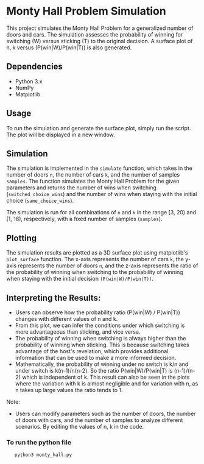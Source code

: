 # Monty Hall Problem Simulation

This project simulates the Monty Hall Problem for a generalized number of doors and cars. The simulation assesses the probability of winning for switching (W) versus sticking (T) to the original decision. A surface plot of n, k versus (P(win|W)/P(win|T)) is also generated.

## Dependencies

* Python 3.x
* NumPy
* Matplotlib

## Usage

To run the simulation and generate the surface plot, simply run the script. The plot will be displayed in a new window.

## Simulation

The simulation is implemented in the `simulate` function, which takes in the number of doors `n`, the number of cars `k`, and the number of samples `samples`. The function simulates the Monty Hall Problem for the given parameters and returns the number of wins when switching (`switched_choice_wins`) and the number of wins when staying with the initial choice (`same_choice_wins`).

The simulation is run for all combinations of `n` and `k` in the range [3, 20) and [1, 18), respectively, with a fixed number of samples (`samples`).

## Plotting

The simulation results are plotted as a 3D surface plot using matplotlib's `plot_surface` function. The x-axis represents the number of cars `k`, the y-axis represents the number of doors `n`, and the z-axis represents the ratio of the probability of winning when switching to the probability of winning when staying with the initial decision `(P(win|W)/P(win|T))`.

## Interpreting the Results:

* Users can observe how the probability ratio (P(win|W) / P(win|T)) changes with different values of n and k.
* From this plot, we can infer the conditions under which switching is more advantageous than sticking, and vice versa.
* The probability of winning when switching is always higher than the probability of winning when sticking. This is because switching takes advantage of the host's revelation, which provides additional information that can be used to make a more informed decision.
* Mathematically, the probability of winning under no switch is k/n and under switch is k(n-1)/n(n-2). So the ratio P(win|W)/P(win|T) is (n-1)/(n-2) which is independent of k. This result can also be seen in the plots where the variation with k is almost negligible and for variation with n, as n takes up large values the ratio tends to 1.

Note:

* Users can modify parameters such as the number of doors, the number of doors with cars, and the number of samples to analyze different scenarios. By editing the values of n, k in the code.

  
### To run the python file
```
   python3 monty_hall.py

```
